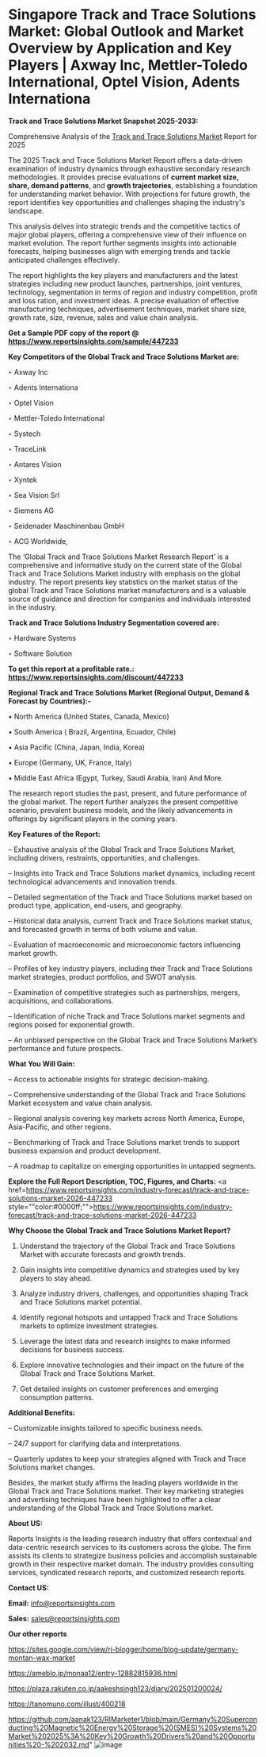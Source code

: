 # Singapore Track and Trace Solutions Market: Global Outlook and Market Overview by Application and Key Players | Axway Inc, Mettler-Toledo International, Optel Vision, Adents Internationa

<strong>Track and Trace Solutions Market Snapshot 2025-2033:</strong>

Comprehensive Analysis of the <a href=https://www.reportsinsights.com/sample/447233>Track and Trace Solutions Market</a> Report for 2025

The 2025 Track and Trace Solutions Market Report offers a data-driven examination of industry dynamics through exhaustive secondary research methodologies. It provides precise evaluations of <strong>current market size, share, demand patterns</strong>, and <strong>growth trajectories</strong>, establishing a foundation for understanding market behavior. With projections for future growth, the report identifies key opportunities and challenges shaping the industry's landscape.

This analysis delves into strategic trends and the competitive tactics of major global players, offering a comprehensive view of their influence on market evolution. The report further segments insights into actionable forecasts, helping businesses align with emerging trends and tackle anticipated challenges effectively.

The report highlights the key players and manufacturers and the latest strategies including new product launches, partnerships, joint ventures, technology, segmentation in terms of region and industry competition, profit and loss ration, and investment ideas. A precise evaluation of effective manufacturing techniques, advertisement techniques, market share size, growth rate, size, revenue, sales and value chain analysis.

<strong>Get a Sample PDF copy of the report @ <a href=https://www.reportsinsights.com/sample/447233 style=color:#0000ff;>https://www.reportsinsights.com/sample/447233</a></strong>

<strong>Key Competitors of the Global Track and Trace Solutions Market are:</strong>

‣ Axway Inc

‣ Adents Internationa

‣ Optel Vision

‣ Mettler-Toledo International

‣ Systech

‣ TraceLink

‣ Antares Vision

‣ Xyntek

‣ Sea Vision Srl

‣ Siemens AG

‣ Seidenader Maschinenbau GmbH

‣ ACG Worldwide,

The ‘Global Track and Trace Solutions Market Research Report’ is a comprehensive and informative study on the current state of the Global Track and Trace Solutions Market industry with emphasis on the global industry. The report presents key statistics on the market status of the global Track and Trace Solutions market manufacturers and is a valuable source of guidance and direction for companies and individuals interested in the industry.

<strong>Track and Trace Solutions Industry Segmentation covered are:</strong>

‣ Hardware Systems

‣ Software Solution

<strong>To get this report at a profitable rate.: <a href=https://www.reportsinsights.com/discount/447233 style=color:#0000ff;>https://www.reportsinsights.com/discount/447233</a></strong>

<strong>Regional Track and Trace Solutions Market (Regional Output, Demand &amp; Forecast by Countries):-</strong>

• North America (United States, Canada, Mexico)

• South America ( Brazil, Argentina, Ecuador, Chile)

• Asia Pacific (China, Japan, India, Korea)

• Europe (Germany, UK, France, Italy)

• Middle East Africa (Egypt, Turkey, Saudi Arabia, Iran) And More.

The research report studies the past, present, and future performance of the global market. The report further analyzes the present competitive scenario, prevalent business models, and the likely advancements in offerings by significant players in the coming years.

<strong>Key Features of the Report:</strong>

– Exhaustive analysis of the Global Track and Trace Solutions Market, including drivers, restraints, opportunities, and challenges.

– Insights into Track and Trace Solutions market dynamics, including recent technological advancements and innovation trends.

– Detailed segmentation of the Track and Trace Solutions market based on product type, application, end-users, and geography.

– Historical data analysis, current Track and Trace Solutions market status, and forecasted growth in terms of both volume and value.

– Evaluation of macroeconomic and microeconomic factors influencing market growth.

– Profiles of key industry players, including their Track and Trace Solutions market strategies, product portfolios, and SWOT analysis.

– Examination of competitive strategies such as partnerships, mergers, acquisitions, and collaborations.

– Identification of niche Track and Trace Solutions market segments and regions poised for exponential growth.

– An unbiased perspective on the Global Track and Trace Solutions Market’s performance and future prospects.

<strong>What You Will Gain:</strong>

– Access to actionable insights for strategic decision-making.

– Comprehensive understanding of the Global Track and Trace Solutions Market ecosystem and value chain analysis.

– Regional analysis covering key markets across North America, Europe, Asia-Pacific, and other regions.

– Benchmarking of Track and Trace Solutions market trends to support business expansion and product development.

– A roadmap to capitalize on emerging opportunities in untapped segments.

<strong>Explore the Full Report Description, TOC, Figures, and Charts:</strong>
<a href=https://www.reportsinsights.com/industry-forecast/track-and-trace-solutions-market-2026-447233 style=""color:#0000ff;"">https://www.reportsinsights.com/industry-forecast/track-and-trace-solutions-market-2026-447233</a>

<strong>Why Choose the Global Track and Trace Solutions Market Report?</strong>

1. Understand the trajectory of the Global Track and Trace Solutions Market with accurate forecasts and growth trends.

2. Gain insights into competitive dynamics and strategies used by key players to stay ahead.

3. Analyze industry drivers, challenges, and opportunities shaping Track and Trace Solutions market potential.

4. Identify regional hotspots and untapped Track and Trace Solutions markets to optimize investment strategies.

5. Leverage the latest data and research insights to make informed decisions for business success.

6. Explore innovative technologies and their impact on the future of the Global Track and Trace Solutions Market.

7. Get detailed insights on customer preferences and emerging consumption patterns.

<strong>Additional Benefits:</strong>

– Customizable insights tailored to specific business needs.

– 24/7 support for clarifying data and interpretations.

– Quarterly updates to keep your strategies aligned with Track and Trace Solutions market changes.

Besides, the market study affirms the leading players worldwide in the Global Track and Trace Solutions market. Their key marketing strategies and advertising techniques have been highlighted to offer a clear understanding of the Global Track and Trace Solutions market.

<strong><strong>About US</strong>:</strong>

Reports Insights is the leading research industry that offers contextual and data-centric research services to its customers across the globe. The firm assists its clients to strategize business policies and accomplish sustainable growth in their respective market domain. The industry provides consulting services, syndicated research reports, and customized research reports.

<strong>Contact US:</strong>

<p class=><b>Email:</b> <a href=mailto:info@reportsinsights.com>info@reportsinsights.com</a></p>
<p class=><b>Sales:</b> <a href=mailto:sales@reportsinsights.com>sales@reportsinsights.com</a></p>

<strong>Our other reports</strong>

<a href=https://sites.google.com/view/ri-blogger/home/blog-update/germany-montan-wax-market>https://sites.google.com/view/ri-blogger/home/blog-update/germany-montan-wax-market</a>

<a href=https://ameblo.jp/monaa12/entry-12882815936.html>https://ameblo.jp/monaa12/entry-12882815936.html</a>

<a href=https://plaza.rakuten.co.jp/aakeshsingh123/diary/202501200024/>https://plaza.rakuten.co.jp/aakeshsingh123/diary/202501200024/</a>

<a href=https://tanomuno.com/illust/400218>https://tanomuno.com/illust/400218</a>

<a href=https://github.com/aanak123/RIMarketer1/blob/main/Germany%20Superconducting%20Magnetic%20Energy%20Storage%20(SMES)%20Systems%20Market%202025%3A%20Key%20Growth%20Drivers%20and%20Opportunities%20-%202032.md>https://github.com/aanak123/RIMarketer1/blob/main/Germany%20Superconducting%20Magnetic%20Energy%20Storage%20(SMES)%20Systems%20Market%202025%3A%20Key%20Growth%20Drivers%20and%20Opportunities%20-%202032.md</a>"
![image](https://github.com/user-attachments/assets/d243c938-9577-4030-8abd-36b0718e0863)
